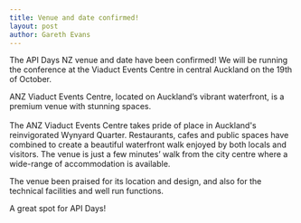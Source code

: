 ```yaml
---
title: Venue and date confirmed!
layout: post
author: Gareth Evans
---
```


The API Days NZ venue and date have been confirmed! We will be running the conference at the Viaduct Events Centre in central Auckland on the 19th of October.

ANZ Viaduct Events Centre, located on Auckland’s vibrant waterfront, is a premium venue with stunning spaces.
<br/><br/>
The ANZ Viaduct Events Centre takes pride of place in Auckland's reinvigorated Wynyard Quarter. Restaurants, cafes and public spaces have combined to create a beautiful waterfront walk enjoyed by both locals and visitors. The venue is just a few minutes’ walk from the city centre where a wide-range of accommodation is available.

The venue been praised for its location and design, and also for the technical facilities and well run functions.

A great spot for API Days! 
